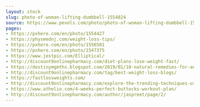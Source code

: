```yaml
---
layout: stock
slug: photo-of-woman-lifting-dumbbell-1554824
source: https://www.pexels.com/photo/photo-of-woman-lifting-dumbbell-1554824/
pages:
- https://pxhere.com/en/photo/1554427
- https://physmednj.com/weight-loss-tips/
- https://pxhere.com/en/photo/1556501
- https://pxhere.com/en/photo/1547375
- https://www.jestpic.com/Elliptical/
- http://discount9onlinepharmacy.com/diet-plans-lose-weight-fast/
- https://destinymgmthx.blogspot.com/2019/01/10-natural-remedies-for-anxiety-that.html
- http://discount9onlinepharmacy.com/tag/best-weight-loss-blogs/
- https://fastlossweights.com/
- http://discount9onlinepharmacy.com/explore-the-trending-techniques-used-in-weight-loss/
- https://www.athelio.com/4-weeks-perfect-buttocks-workout-plan/
- http://discount9onlinepharmacy.com/author/jaspreet/page/2/
---
```

